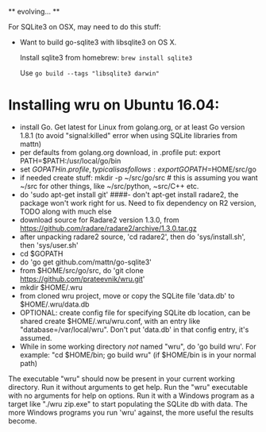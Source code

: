 ** evolving... **

For SQLite3 on OSX, may need to do this stuff:

* Want to build go-sqlite3 with libsqlite3 on OS X.

    Install sqlite3 from homebrew: `brew install sqlite3`

    Use `go build --tags "libsqlite3 darwin"`

Installing wru on Ubuntu 16.04:
=========================
- install Go. Get latest for Linux from golang.org, or at least Go version 1.8.1 (to avoid "signal:killed" error when using SQLite libraries from mattn)
- per defaults from golang.org download, in .profile put:
     export PATH=$PATH:/usr/local/go/bin
- set $GOPATH in .profile, typical is as follows:
     export GOPATH=$HOME/src/go
- if needed create stuff:  mkdir -p ~/src/go/src  # this is assuming you want ~/src for other things, like ~/src/python, ~src/C++ etc.
- do 'sudo apt-get install  git'
####- don't apt-get install radare2, the package won't work right for us. Need to fix dependency on R2 version, TODO along with much else
- download source for Radare2 version 1.3.0, from https://github.com/radare/radare2/archive/1.3.0.tar.gz
- after unpacking radare2 source, 'cd radare2', then do 'sys/install.sh', then 'sys/user.sh'
- cd $GOPATH
- do 'go get github.com/mattn/go-sqlite3'
- from $HOME/src/go/src, do 'git clone https://github.com/prateevnik/wru.git'
- mkdir $HOME/.wru
- from cloned wru project, move or copy the SQLite file 'data.db' to $HOME/.wru/data.db
- OPTIONAL: create config file for specifying SQLite db location, can be shared
     create $HOME/.wru/wru.conf, with an entry like "database=/var/local/wru".  Don't put 'data.db' in that config entry, it's assumed.
- While in some working directory *not* named "wru", do 'go build wru'.  For example: "cd $HOME/bin;  go build wru" (if $HOME/bin is in your normal path)

The executable "wru" should now be present in your current working directory. Run it without arguments to get help.
Run the "wru" executable with no arguments for help on options.  Run it with a Windows program as a target like "./wru zip.exe" to start populating the SQLite db with data.
The more Windows programs you run 'wru' against, the more useful the results become.
